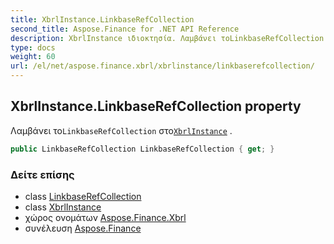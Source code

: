 ```yaml
---
title: XbrlInstance.LinkbaseRefCollection
second_title: Aspose.Finance for .NET API Reference
description: XbrlInstance ιδιοκτησία. Λαμβάνει τοLinkbaseRefCollection στοXbrlInstance .
type: docs
weight: 60
url: /el/net/aspose.finance.xbrl/xbrlinstance/linkbaserefcollection/
---
```

## XbrlInstance.LinkbaseRefCollection property

Λαμβάνει το`LinkbaseRefCollection` στο[`XbrlInstance`](../) .

```csharp
public LinkbaseRefCollection LinkbaseRefCollection { get; }
```

### Δείτε επίσης

* class [LinkbaseRefCollection](../../linkbaserefcollection/)
* class [XbrlInstance](../)
* χώρος ονομάτων [Aspose.Finance.Xbrl](../../xbrlinstance/)
* συνέλευση [Aspose.Finance](../../../)


